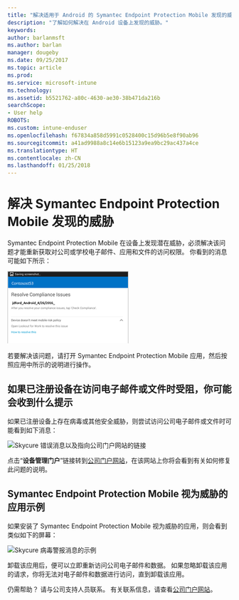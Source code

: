 ```yaml
---
title: "解决适用于 Android 的 Symantec Endpoint Protection Mobile 发现的威胁 | Microsoft Docs"
description: "了解如何解决在 Android 设备上发现的威胁。"
keywords: 
author: barlanmsft
ms.author: barlan
manager: dougeby
ms.date: 09/25/2017
ms.topic: article
ms.prod: 
ms.service: microsoft-intune
ms.technology: 
ms.assetid: b5521762-a80c-4630-ae30-38b471da216b
searchScope:
- User help
ROBOTS: 
ms.custom: intune-enduser
ms.openlocfilehash: f67834a858d5991c0528400c15d96b5e8f90ab96
ms.sourcegitcommit: a41ad9988a8c14e6b15123a9ea9bc29ac437a4ce
ms.translationtype: HT
ms.contentlocale: zh-CN
ms.lasthandoff: 01/25/2018
---
```

# <a name="resolve-a-threat-found-by-symantec-endpoint-protection-mobile"></a>解决 Symantec Endpoint Protection Mobile 发现的威胁

Symantec Endpoint Protection Mobile 在设备上发现潜在威胁，必须解决该问题才能重新获取对公司或学校电子邮件、应用和文件的访问权限。 你看到的消息可能如下所示：

![Skycure 在设备上找到一个威胁](./media/lookout-threat-found-android.png)

若要解决该问题，请打开 Symantec Endpoint Protection Mobile 应用，然后按照应用中所示的说明进行操作。

## <a name="what-you-might-see-if-your-enrolled-device-is-blocked-from-accessing-email-or-files"></a>如果已注册设备在访问电子邮件或文件时受阻，你可能会收到什么提示

如果已注册设备上存在病毒或其他安全威胁，则尝试访问公司电子邮件或文件时可能看到如下消息：

![Skycure 错误消息以及指向公司门户网站的链接](./media/skycure-list-of-potential-issues-android.png)

点击“**设备管理门户**”链接转到[公司门户网站](https://portal.manage.microsoft.com#HelpDeskDialog)，在该网站上你将会看到有关如何修复此问题的说明。

## <a name="example-of-an-app-that-symantec-endpoint-protection-mobile-sees-as-a-threat"></a>Symantec Endpoint Protection Mobile 视为威胁的应用示例

如果安装了 Symantec Endpoint Protection Mobile 视为威胁的应用，则会看到类似如下的屏幕：

![Skycure 病毒警报消息的示例](./media/skycure-virus-alert-android.png)

卸载该应用后，便可以立即重新访问公司电子邮件和数据。 如果忽略卸载该应用的请求，你将无法对电子邮件和数据进行访问，直到卸载该应用。

仍需帮助？ 请与公司支持人员联系。 有关联系信息，请查看[公司门户网站](https://portal.manage.microsoft.com#HelpDeskDialog)。

